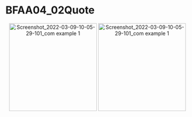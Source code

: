 # BFAA04_02Quote

<p align="center">
<img width="240" alt="Screenshot_2022-03-09-10-05-29-101_com example 1" src="https://user-images.githubusercontent.com/32328761/168952122-c6b4a285-a2db-4ef1-bb6c-82d64f604153.jpg">
  <img width="240" alt="Screenshot_2022-03-09-10-05-29-101_com example 1" src="https://user-images.githubusercontent.com/32328761/168952124-4e27ca58-4880-461f-bebf-8d8c70c49b9d.jpg">
